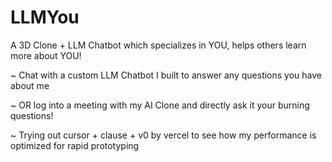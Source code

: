 # LLMYou
A 3D Clone + LLM Chatbot which specializes in YOU, helps others learn more about YOU!

~ Chat with a custom LLM Chatbot I built to answer any questions you have about me 

~ OR log into a meeting with my AI Clone and directly ask it your burning questions!

~ Trying out cursor + clause + v0 by vercel to see how my performance is optimized for rapid prototyping



